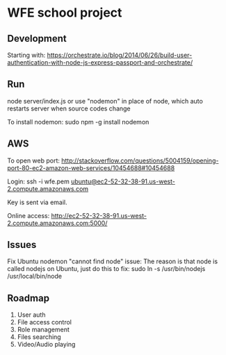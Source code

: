 WFE school project
===

Development
---
Starting with: https://orchestrate.io/blog/2014/06/26/build-user-authentication-with-node-js-express-passport-and-orchestrate/

Run
---
node server/index.js
or use "nodemon" in place of node, which auto restarts server when source codes change

To install nodemon: sudo npm -g install nodemon

AWS
---
To open web port: http://stackoverflow.com/questions/5004159/opening-port-80-ec2-amazon-web-services/10454688#10454688

Login:
ssh -i wfe.pem ubuntu@ec2-52-32-38-91.us-west-2.compute.amazonaws.com

Key is sent via email.

Online access:
http://ec2-52-32-38-91.us-west-2.compute.amazonaws.com:5000/

Issues
---
Fix Ubuntu nodemon "cannot find node" issue: The reason is that node is called nodejs on Ubuntu, just do this to fix:
sudo ln -s /usr/bin/nodejs /usr/local/bin/node

Roadmap
---
1. User auth
2. File access control
3. Role management
4. Files searching
5. Video/Audio playing


